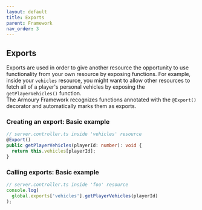 ```yaml
---
layout: default
title: Exports
parent: Framework
nav_order: 3
---
```


## Exports
Exports are used in order to give another resource the opportunity to use functionality from your own resource by exposing functions.
For example, inside your `vehicles` resource, you might want to allow other resources to fetch all of a player's personal vehicles by exposing the `getPlayerVehicles()` function.
<br>The Armoury Framework recognizes functions annotated with the `@Export()` decorator and automatically marks them as exports.

### [](#creating-an-export)Creating an export: Basic example
```ts
// server.controller.ts inside 'vehicles' resource
@Export()
public getPlayerVehicles(playerId: number): void {
  return this.vehicles[playerId];
}
```

### [](#calling-exports)Calling exports: Basic example
```ts
// server.controller.ts inside 'foo' resource
console.log(
  global.exports['vehicles'].getPlayerVehicles(playerId)
);
```
